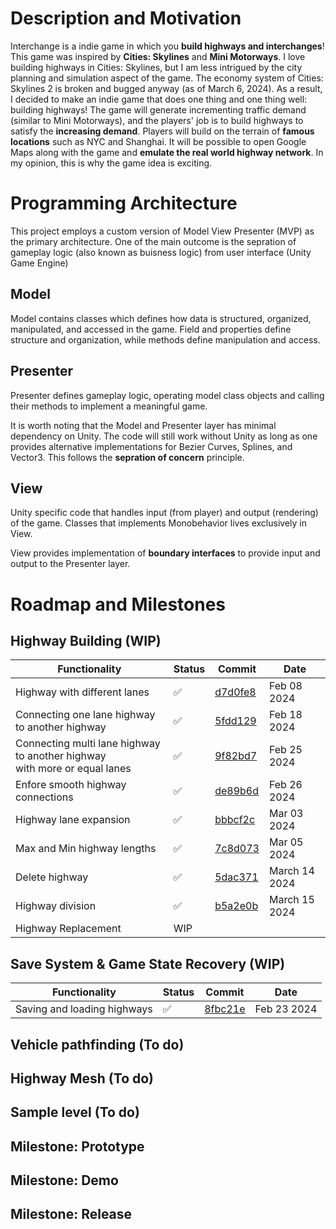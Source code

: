 # Description and Motivation
Interchange is a indie game in which you **build highways and interchanges**! This game was inspired by **Cities: Skylines** and **Mini Motorways**. I love building highways in Cities: Skylines, but I am less intrigued by the city planning and simulation aspect of the game. The economy system of Cities: Skylines 2 is broken and bugged anyway (as of March 6, 2024). As a result, I decided to make an indie game that does one thing and one thing well: building highways! The game will generate incrementing traffic demand (similar to Mini Motorways), and the players' job is to build highways to satisfy the **increasing demand**. Players will build on the terrain of **famous locations** such as NYC and Shanghai. It will be possible to open Google Maps along with the game and **emulate the real world highway network**. In my opinion, this is why the game idea is exciting.

# Programming Architecture
This project employs a custom version of Model View Presenter (MVP) as the primary architecture. One of the main outcome is the sepration of gameplay logic (also known as buisness logic) from user interface (Unity Game Engine)

## Model
Model contains classes which defines how data is structured, organized, manipulated, and accessed in the game. Field and properties define structure and organization, while methods define manipulation and access.

## Presenter
Presenter defines gameplay logic, operating model class objects and calling their methods to implement a meaningful game.

It is worth noting that the Model and Presenter layer has minimal dependency on Unity. The code will still work without Unity as long as one provides alternative implementations for Bezier Curves, Splines, and Vector3. This follows the **sepration of concern** principle.

## View
Unity specific code that handles input (from player) and output (rendering) of the game. Classes that implements Monobehavior lives exclusively in View.

View provides implementation of **boundary interfaces** to provide input and output to the Presenter layer.

# Roadmap and Milestones
## Highway Building (WIP)

Functionality  | Status    | Commit | Date
-------------  | ------------- | ------ | -----
Highway with different lanes |✅| [d7d0fe8](https://github.com/JohnnyDingYQ/Interchange/commit/d7d0fe8b6d440a1d1ee73389656a59b13a8f3878) | Feb 08 2024
Connecting one lane highway to another highway | ✅ | [5fdd129](https://github.com/JohnnyDingYQ/Interchange/commit/5fdd129beea3df90c4ff2bc53a3f2ccbeae1736c) | Feb 18 2024
Connecting multi lane highway to another highway <br> with more or equal lanes | ✅ | [9f82bd7](https://github.com/JohnnyDingYQ/Interchange/commit/9f82bd7e4b01982f32a4749ebb24edd74ea92d4c) | Feb 25 2024
Enfore smooth highway connections | ✅ | [de89b6d](https://github.com/JohnnyDingYQ/Interchange/commit/de89b6ddcc8bebc2b23774c62e6e19739ea8e9cf) | Feb 26 2024
Highway lane expansion | ✅ | [bbbcf2c](https://github.com/JohnnyDingYQ/Interchange/commit/bbbcf2cf8037e79f3738ed81f23d5bb28946dd2f) | Mar 03 2024
Max and Min highway lengths | ✅ |  [7c8d073](https://github.com/JohnnyDingYQ/Interchange/commit/7c8d07310d0ab34f225301aca09070ebeb26a834) | Mar 05 2024
Delete highway | ✅ | [5dac371](https://github.com/JohnnyDingYQ/Interchange/commit/5dac3718fc7f118fbd22a012a0619ccee86a23dc) | March 14 2024
Highway division | ✅ | [b5a2e0b](https://github.com/JohnnyDingYQ/Interchange/commit/b5a2e0be83f40afbebcd8516bf08bb117eab8c68) | March 15 2024
Highway Replacement | WIP |


## Save System & Game State Recovery (WIP)

Functionality  | Status    | Commit | Date
-------------  | ------------- | ------ | -----
Saving and loading highways |✅| [8fbc21e](https://github.com/JohnnyDingYQ/Interchange/commit/8fbc21ecaf96daacaffb463fc29b4b7a56e030ce) | Feb 23 2024

## Vehicle pathfinding (To do)
## Highway Mesh (To do)
## Sample level (To do)
## Milestone: Prototype
## Milestone: Demo
## Milestone: Release